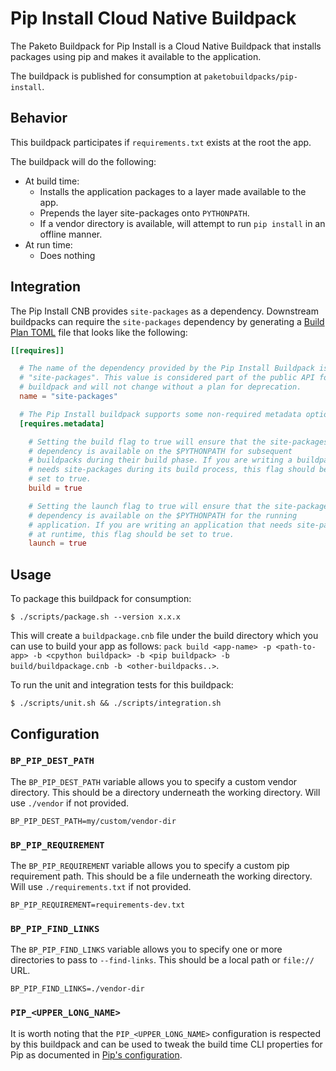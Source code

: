 # Pip Install Cloud Native Buildpack
The Paketo Buildpack for Pip Install is a Cloud Native Buildpack that installs
packages using pip and makes it available to the application.

The buildpack is published for consumption at `paketobuildpacks/pip-install`.

## Behavior
This buildpack participates if `requirements.txt` exists at the root the app.

The buildpack will do the following:
* At build time:
  - Installs the application packages to a layer made available to the app.
  - Prepends the layer site-packages onto `PYTHONPATH`.
  - If a vendor directory is available, will attempt to run `pip install` in an offline manner.
* At run time:
  - Does nothing

## Integration

The Pip Install CNB provides `site-packages` as a dependency. Downstream
buildpacks can require the `site-packages` dependency by generating a [Build
Plan
TOML](https://github.com/buildpacks/spec/blob/master/buildpack.md#build-plan-toml)
file that looks like the following:

```toml
[[requires]]

  # The name of the dependency provided by the Pip Install Buildpack is
  # "site-packages". This value is considered part of the public API for the
  # buildpack and will not change without a plan for deprecation.
  name = "site-packages"

  # The Pip Install buildpack supports some non-required metadata options.
  [requires.metadata]

    # Setting the build flag to true will ensure that the site-packages
    # dependency is available on the $PYTHONPATH for subsequent
    # buildpacks during their build phase. If you are writing a buildpack that
    # needs site-packages during its build process, this flag should be
    # set to true.
    build = true

    # Setting the launch flag to true will ensure that the site-packages
    # dependency is available on the $PYTHONPATH for the running
    # application. If you are writing an application that needs site-packages
    # at runtime, this flag should be set to true.
    launch = true
```

## Usage

To package this buildpack for consumption:
```
$ ./scripts/package.sh --version x.x.x
```
This will create a `buildpackage.cnb` file under the build directory which you
can use to build your app as follows: `pack build <app-name> -p <path-to-app>
-b <cpython buildpack> -b <pip buildpack> -b build/buildpackage.cnb -b
<other-buildpacks..>`.

To run the unit and integration tests for this buildpack:
```
$ ./scripts/unit.sh && ./scripts/integration.sh
```

## Configuration

### `BP_PIP_DEST_PATH`

The `BP_PIP_DEST_PATH` variable allows you to specify a custom vendor directory.
This should be a directory underneath the working directory.
Will use `./vendor` if not provided.

```shell
BP_PIP_DEST_PATH=my/custom/vendor-dir
```

### `BP_PIP_REQUIREMENT`

The `BP_PIP_REQUIREMENT` variable allows you to specify a custom pip requirement path.
This should be a file underneath the working directory.
Will use `./requirements.txt` if not provided.

```shell
BP_PIP_REQUIREMENT=requirements-dev.txt
```

### `BP_PIP_FIND_LINKS`

The `BP_PIP_FIND_LINKS` variable allows you to specify one or more directories
to pass to `--find-links`. This should be a local path or `file://` URL.

```shell
BP_PIP_FIND_LINKS=./vendor-dir
```

### `PIP_<UPPER_LONG_NAME>`

It is worth noting that the `PIP_<UPPER_LONG_NAME>` configuration is respected
by this buildpack and can be used to tweak the build time CLI properties for
Pip as documented in [Pip's
configuration](https://pip.pypa.io/en/stable/topics/configuration/#environment-variables).
